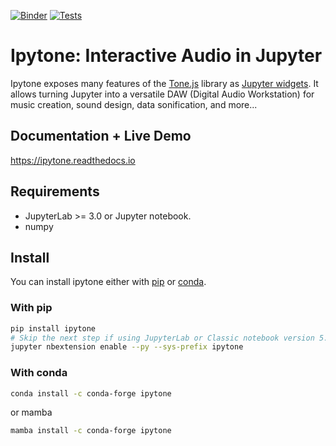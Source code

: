 [![Binder](https://mybinder.org/badge_logo.svg)](https://mybinder.org/v2/gh/benbovy/ipytone/master?urlpath=lab%2Ftree%2Fexamples)
[![Tests](https://github.com/benbovy/ipytone/workflows/Test/badge.svg)](https://github.com/benbovy/ipytone/actions)

# Ipytone: Interactive Audio in Jupyter

Ipytone exposes many features of the [Tone.js](https://tonejs.github.io) library
as [Jupyter widgets](https://ipywidgets.readthedocs.io). It allows turning
Jupyter into a versatile DAW (Digital Audio Workstation) for music creation,
sound design, data sonification, and more...

## Documentation + Live Demo

https://ipytone.readthedocs.io

## Requirements

* JupyterLab >= 3.0 or Jupyter notebook.
* numpy

## Install

You can install ipytone either with [pip](#with-pip) or [conda](#with-conda).

### With pip

```sh
pip install ipytone
# Skip the next step if using JupyterLab or Classic notebook version 5.3 and above
jupyter nbextension enable --py --sys-prefix ipytone
```

### With conda

```sh
conda install -c conda-forge ipytone
```

or mamba


```sh
mamba install -c conda-forge ipytone
```
